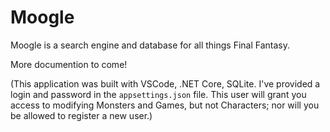 # Moogle

Moogle is a search engine and database for all things Final Fantasy.

More documention to come!

(This application was built with VSCode, .NET Core, SQLite. I've provided a login and password in the `appsettings.json` file. This user will grant you access to modifying Monsters and Games, but not Characters; nor will you be allowed to register a new user.)
